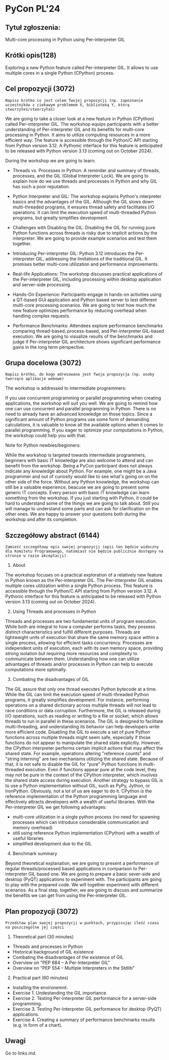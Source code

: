 # PyCon PL'24 

## Tytuł zgłoszenia:
 
Multi-core processing in Python using Per-interpreter GIL

## Krótki opis(128)
 
Exploring a new Python feature called Per-interpreter GIL. It allows to use multiple cores in a single Python (CPython) process.

## Cel propozycji (3072)
 
`Napisz krótko co jest celem Twojej propozycji (np. zapoznanie uczestników z ciekawym problemem X, biblioteką Y, którą stworzyłeś/stworzyłaś)`

We are going to take a closer look at a new feature in Python (CPython) called Per-interpreter GIL. The workshop equips participants with a better understanding of Per-interpreter GIL and its benefits for multi-core processing in Python. It aims to utilize computing resources in a more efficient way. The feature is accessible through the Python/C API starting from Python version 3.12. A Pythonic interface for this feature is anticipated to be released with Python version 3.13 (coming out on October 2024).

During the workshop we are going to learn:

- Threads vs. Processes in Python: A reminder and summary of threads, processes, and the GIL (Global Interpreter Lock). We are going to explain how do we use threads and processes in Python and why GIL has such a poor reputation.

- Python Interpreter and GIL: The workshop explains Python's interpreter basics and the advantages of the GIL. Although the GIL slows down multi-threaded programs, it ensures thread safety and facilitates I/O operations. It can limit the execution speed of multi-threaded Python programs, but greatly simplifies development.

- Challenges with Disabling the GIL: Disabling the GIL for running pure Python functions across threads is risky due to implicit actions by the interpreter. We are going to provide example scenarios and test them together.

- Introducing Per-interpreter GIL: Python 3.12 introduces the Per-interpreter GIL, addressing the limitations of the traditional GIL. It promises better multi-core utilization and performance improvements.

- Real-life Applications: The workshop discusses practical applications of the Per-interpreter GIL, including processing within desktop application and server-side processing.

- Hands-On Experience: Participants engage in hands-on activities using a QT-based GUI application and Python based server to test different multi-core processing scenarios. We are going to test how much the new feature optimizes performance by reducing overhead when handling complex requests.

- Performance Benchmarks: Attendees explore performance benchmarks comparing thread-based, process-based, and Per-interpreter GIL-based execution. We are going to visualize results of the benchmarks and judge if Per-interpreter GIL architecture shows significant performance gains in the long term perspective.

## Grupa docelowa (3072)

`Napisz krótko, do kogo adresowana jest Twoja propozycja (np. osoby tworzące aplikacje webowe)`

The workshop is addressed to intermediate programmers:

If you use concurrent programming or parallel programming when creating applications, the workshop will suit you well. We are going to remind how one can use concurrent and parallel programming in Python. There is no need to already have an advanced knowledge on those topics. Since a significant amount of Python programs use some form of demanding calculations, it is valuable to know all the available options when it comes to parallel programming. If you eager to optimize your computations in Python, the workshop could help you with that.

Note for Python newbies/beginners:

While the workshop is targeted towards intermediate programmers, beginners with basic IT knowledge are also welcome to attend and can benefit from the workshop. Being a PyCon participant does not always indicate any knowledge about Python. For example, one might be a Java programmer and out of curiosity would like to see what's going on on the other side of the force. Without any Python knowledge, the workshop can still be a valuable experience, beacuse we are going to present some generic IT concepts. Every person with basic IT knowledge can learn something from the workshop. If you just starting with Python, it could be hard to understand some of the things we are going to talk about. Still you will manage to understand some parts and can ask for clarification on the other ones. We are happy to answer your questions both during the workshop and after its completion.

## Szczegółowy abstract (6144)
 
`Zamieść szczegółowy opis swojej propozycji (opis ten będzie widoczny dla Komitetu Programowego, natomiast nie będzie publicznie dostępny na stronie w razie akceptacji)`

1. About

The workshop focuses on a practical exploration of a relatively new feature in Python known as the Per-interpreter GIL. The Per-interpreter GIL enables multiple cores utilization within a single Python process. This feature is accessible through the Python/C API starting from Python version 3.12. A Pythonic interface for this feature is anticipated to be released with Python version 3.13 (coming out on October 2024).

2. Using Threads and processes in Python

Threads and processes are two fundamental units of program execution. While both are integral to how a computer performs tasks, they possess distinct characteristics and fulfill different purposes. Threads are lightweight units of execution that share the same memory space within a single process, allowing for efficient tasks concurrency. Processes are independent units of execution, each with its own memory space, providing strong isolation but requiring more resources and complexity to communicate between them. Understanding how one can utilize advantages of threads and/or processes in Python can help to execute computations more optimally.

3. Combating the disadvantages of GIL

The GIL assure that only one thread executes Python bytecode at a time. While the GIL can limit the execution speed of multi-threaded Python programs, it greatly simplifies development. For instance, performing operations on a shared dictionary across multiple threads will not lead to race conditions or data corruption. Furthermore, the GIL is released during I/O operations, such as reading or writing to a file or socket, which allows threads to run in parallel in these scenarios. The GIL is designed to facilitate multi-threading, and understanding its behavior can help developers write more efficient code. Disabling the GIL to execute a set of pure Python functions across multiple threads might seem safe, especially if those functions do not appear to manipulate the shared state explicitly. However, the CPython interpreter performs certain implicit actions that may affect the shared state. For example, operations altering "reference counts" and "string interning" are two mechanisms utilizing the shared state. Because of that, it is not safe to disable the GIL for "pure" Python functions in multi-threaded execution. Even if functions appear pure at the code level, they may not be pure in the context of the CPython interpreter, which involves the shared state access during execution. Another strategy to bypass GIL is to use a Python implementation without GIL, such as PyPy, Jython, or IronPython. Obviously, not a lot of us are eager to do it. CPython is the reference implementation of the Python programming language and effectively attracts developers with a wealth of useful libraries. With the Per-interpreter GIL we get following advantages:
- multi-core utilization in a single python process (no need for spawning processes which can introduce considerable communication and memory overhead)
- still using reference Python implementation (CPython) with a wealth of useful libraries
- simplified development due to the GIL

4. Benchmark summary

Beyond theoretical explanation, we are going to present a performance of regular threads/processed based applications in comparison to Per-interpreter GIL based one. We are going to prepare a basic sever-side and desktop (PyQT) applications to experiment with. The participants are going to play with the prepared code. We will together experiment with different scenarios. As a final step, together, we are going to discuss and summarize the benefits we can get from using the Per-interpreter GIL.

## Plan propozycji (3072)

`Przedstaw plan swojej propozycji w punktach, przypisując ilość czasu na poszczególne jej części`

1. Theoretical part (30 minutes)

- Threads and processes in Python
- Historical background of GIL existence
- Combating the disadvantages of the existence of GIL
- Overview on "PEP 684 – A Per-Interpreter GIL"
- Overview on "PEP 554 – Multiple Interpreters in the Stdlib"

2. Practical part (60 minutes)

- Installing the environemnt.
- Exercise 1. Undestanding the GIL importance.
- Exercise 2. Testing Per-Interpreter GIL performance for a server-side programming.
- Exercise 3. Testing Per-Interpreter GIL performance for desktop (PyQT) applications.
- Exercise 4. Creating a summary of performance benchmarks results (e.g. in form of a chart).

## Uwagi
Go to links.md.